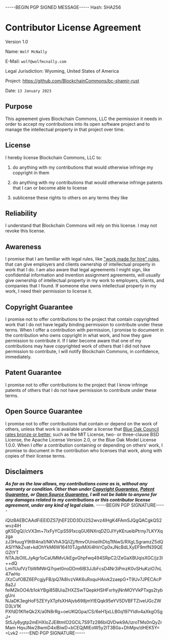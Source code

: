-----BEGIN PGP SIGNED MESSAGE-----
Hash: SHA256

# Contributor License Agreement

Version 1.0

Name: `Wolf McNally`

E-Mail: `wolf@wolfmcnally.com`

Legal Jurisdiction: Wyoming, United States of America

Project: https://github.com/BlockchainCommons/bc-shamir-rust

Date: `13 January 2023`

## Purpose

This agreement gives Blockchain Commons, LLC the permission it needs in order to accept my contributions into its open software project and to manage the intellectual property in that project over time.

## License

I hereby license Blockchain Commons, LLC to:

1.  do anything with my contributions that would otherwise infringe my copyright in them

2.  do anything with my contributions that would otherwise infringe patents that I can or become able to license

3.  sublicense these rights to others on any terms they like

## Reliability

I understand that Blockchain Commons will rely on this license.  I may not revoke this license.

## Awareness

I promise that I am familiar with legal rules, like ["work made for hire" rules](http://worksmadeforhire.com), that can give employers and clients ownership of intellectual property in work that I do.  I am also aware that legal agreements I might sign, like confidential information and invention assignment agreements, will usually give ownership of intellectual property in my work to employers, clients, and companies that I found.  If someone else owns intellectual property in my work, I need their permission to license it.

## Copyright Guarantee

I promise not to offer contributions to the project that contain copyrighted work that I do not have legally binding permission to contribute under these terms.  When I offer a contribution with permission, I promise to document in the contribution who owns copyright in what work, and how they gave permission to contribute it.  If I later become aware that one of my contributions may have copyrighted work of others that I did not have permission to contribute, I will notify Blockchain Commons, in confidence, immediately.

## Patent Guarantee

I promise not to offer contributions to the project that I know infringe patents of others that I do not have permission to contribute under these terms.

## Open Source Guarantee

I promise not to offer contributions that contain or depend on the work of others, unless that work is available under a license that [Blue Oak Council rates bronze or better](https://blueoakconcil.org/list), such as the MIT License, two- or three-clause BSD License, the Apache License Version 2.0, or the Blue Oak Model License 1.0.0.  When I offer a contribution containing or depending on others' work, I promise to document in the contribution who licenses that work, along with copies of their license terms.

## Disclaimers

***As far as the law allows, my contributions come as is, without any warranty or condition.  Other than under [Copyright Guarantee](#copyright-guarantee), [Patent Guarantee](#patent-guarantee), or [Open Source Guarantee](#open-source-guarantee), I will not be liable to anyone for any damages related to my contributions or this contributor license agreement, under any kind of legal claim.***
-----BEGIN PGP SIGNATURE-----

iQIzBAEBCAAdFiEElDZS7jhEF2DD3DU2S2wvz4lHgK4FAmSJQgQACgkQS2wvz4lH
gK5DgQ//cVX3m+7IxFyYCpS591xcqGU6NXrqDZOJlYyKErueibPtrny7LKYXqzga
zJ3HuugY9t6I4na1/NKVhA3Q/iZj/ftmvOUnieiIhDtqTtNwS/RXgLSgramzZ5dQ
ASIYNkZvat+kdOhYkM6W16410TJgxMiXi4hVrCp0xJNcBdLXyEF9mfN39QEGZtYT
NTAJbOIILJyAgr1oCaUMMvUkEgvGhpfwq494SRpC2/ZeGaXBUqisXGC/jz3l++dQ
Lmi1UufVzTbWMWrQ7rpet0noDDm6IB3JJbFcsD4Nr3iPmzK0vSHuKziO7nL47wHo
/XzCufOBZ6EPcgjyFB/pQ7A8IvzVAK6uRxquHAivk2zaepG+T9Uv7JPECAcP8a2J
feiM2kOO4/b1okYBgi85BUiaZHXZSwTQepkHSHFxrhyjNnMOYVkPTxgs2tybgUni
NJaDK3egHoF5ZEYyXTpfsXHAjvb698jmYlEQqk95eYV5DVBFTZiveUGcZWD3LV1K
PXfdD1KfIeQk2X/a0N8rRg+oeUKQGpa/CS/6eH1jxLLB0q197Yldlv4aXkgOSgJ+
St5Jy8ygtp2mEHXloZJE8tmIO2GCiL7S9Tz286biQVDwk9A/izroTMs0nQyZrMam
HqvJNw28wmD4xlBiwD+bCEQjMIEoW5y2lT3B0a+DhMpv/dHEK5Y=
=Lvk2
-----END PGP SIGNATURE-----
